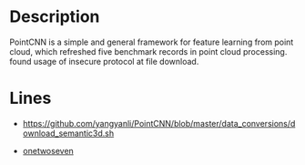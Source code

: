 # Description
PointCNN is a simple and general framework for feature learning from point cloud, which refreshed five benchmark records in point cloud processing.
found usage of insecure protocol at file download.

# Lines
* https://github.com/yangyanli/PointCNN/blob/master/data_conversions/download_semantic3d.sh

* [onetwoseven](https://0xrick.github.io/hack-the-box/onetwoseven/)